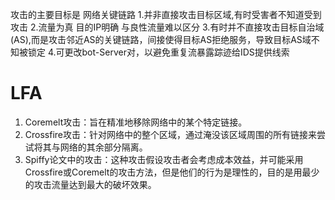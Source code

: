 攻击的主要目标是 网络关键链路
1.并非直接攻击目标区域,有时受害者不知道受到攻击
2.流量为真 目的IP明确  与良性流量难以区分
3.有时并不直接攻击目标自治域(AS),而是攻击邻近AS的关键链路，间接使得目标AS拒绝服务，导致目标AS域不知被锁定
4.可更改bot-Server对，以避免重复流暴露踪迹给IDS提供线索


# LFA
1. Coremelt攻击：旨在精准地移除网络中的某个特定链接。
2. Crossfire攻击：针对网络中的整个区域，通过淹没该区域周围的所有链接来尝试将其与网络的其余部分隔离。
3. Spiffy论文中的攻击：这种攻击假设攻击者会考虑成本效益，并可能采用Crossfire或Coremelt的攻击方法，但是他们的行为是理性的，目的是用最少的攻击流量达到最大的破坏效果。